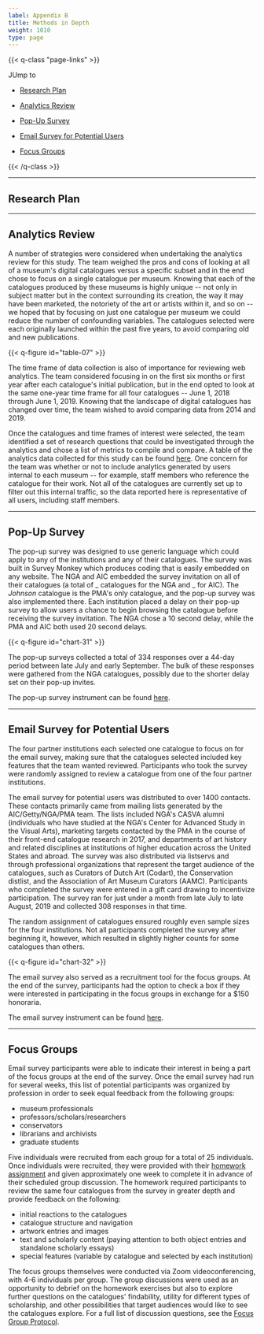```yaml
---
label: Appendix B
title: Methods in Depth
weight: 1010
type: page
---
```


{{< q-class "page-links" >}}

JUmp to

- [Research Plan](#research-plan)

- [Analytics Review](#analytics-review)

- [Pop-Up Survey](#pop-up-survey)

- [Email Survey for Potential Users](#email-survey-for-potential-users)

- [Focus Groups](#focus-groups)

{{< /q-class >}}

---

## Research Plan

---

## Analytics Review

A number of strategies were considered when undertaking the analytics review for this study. The team weighed the pros and cons of looking at all of a museum's digital catalogues versus a specific subset and in the end chose to focus on a single catalogue per museum. Knowing that each of the catalogues produced by these museums is highly unique -- not only in subject matter but in the context surrounding its creation, the way it may have been marketed, the notoriety of the art or artists within it, and so on -- we hoped that by focusing on just one catalogue per museum we could reduce the number of confounding variables. The catalogues selected were each originally launched within the past five years, to avoid comparing old and new publications.

{{< q-figure id="table-07" >}}

The time frame of data collection is also of importance for reviewing web analytics. The team considered focusing in on the first six months or first year after each catalogue's initial publication, but in the end opted to look at the same one-year time frame for all four catalogues -- June 1, 2018 through June 1, 2019. Knowing that the landscape of digital catalogues has changed over time, the team wished to avoid comparing data from 2014 and 2019.

Once the catalogues and time frames of interest were selected, the team identified a set of research questions that could be investigated through the analytics and chose a list of metrics to compile and compare. A table of the analytics data collected for this study can be found [here](https://docs.google.com/spreadsheets/d/1JquCc_CQDLMm45XA_cGNaCpi2yZ_Dt2f9VeWEq3WuH8/edit?usp=sharing). One concern for the team was whether or not to include analytics generated by users internal to each museum -- for example, staff members who reference the catalogue for their work. Not all of the catalogues are currently set up to filter out this internal traffic, so the data reported here is representative of all users, including staff members.

---

## Pop-Up Survey

The pop-up survey was designed to use generic language which could apply to any of the institutions and any of their catalogues. The survey was built in Survey Monkey which produces coding that is easily embedded on any website. The NGA and AIC embedded the survey invitation on all of their catalogues (a total of _ catalogues for the NGA and _ for AIC). The *Johnson* catalogue is the PMA's only catalogue, and the pop-up survey was also implemented there. Each institution placed a delay on their pop-up survey to allow users a chance to begin browsing the catalogue before receiving the survey invitation. The NGA chose a 10 second delay, while the PMA and AIC both used 20 second delays.

{{< q-figure id="chart-31" >}}

The pop-up surveys collected a total of 334 responses over a 44-day period between late July and early September. The bulk of these responses were gathered from the NGA catalogues, possibly due to the shorter delay set on their pop-up invites.

The pop-up survey instrument can be found [here](#pop-up-survey-1).

---

## Email Survey for Potential Users

The four partner institutions each selected one catalogue to focus on for the email survey, making sure that the catalogues selected included key features that the team wanted reviewed. Participants who took the survey were randomly assigned to review a catalogue from one of the four partner institutions.

The email survey for potential users was distributed to over 1400 contacts. These contacts primarily came from mailing lists generated by the AIC/Getty/NGA/PMA team. The lists included NGA's CASVA alumni (individuals who have studied at the NGA's Center for Advanced Study in the Visual Arts), marketing targets contacted by the PMA in the course of their front-end catalogue research in 2017, and departments of art history and related disciplines at institutions of higher education across the United States and abroad. The survey was also distributed via listservs and through professional organizations that represent the target audience of the catalogues, such as Curators of Dutch Art (Codart), the Conservation distlist, and the Association of Art Museum Curators (AAMC). Participants who completed the survey were entered in a gift card drawing to incentivize participation. The survey ran for just under a month from late July to late August, 2019 and collected 308 responses in that time.

The random assignment of catalogues ensured roughly even sample sizes for the four institutions. Not all participants completed the survey after beginning it, however, which resulted in slightly higher counts for some catalogues than others.

{{< q-figure id="chart-32" >}}

The email survey also served as a recruitment tool for the focus groups. At the end of the survey, participants had the option to check a box if they were interested in participating in the focus groups in exchange for a $150 honoraria.

The email survey instrument can be found [here](#email-survey).

---

## Focus Groups

Email survey participants were able to indicate their interest in being a part of the focus groups at the end of the survey. Once the email survey had run for several weeks, this list of potential participants was organized by profession in order to seek equal feedback from the following groups:

- museum professionals
- professors/scholars/researchers
- conservators
- librarians and archivists
- graduate students

Five individuals were recruited from each group for a total of 25 individuals. Once individuals were recruited, they were provided with their [homework assignment](#focus-group-homework) and given approximately one week to complete it in advance of their scheduled group discussion. The homework required participants to review the same four catalogues from the survey in greater depth and provide feedback on the following:

- initial reactions to the catalogues
- catalogue structure and navigation
- artwork entries and images
- text and scholarly content (paying attention to both object entries and standalone scholarly essays)
- special features (variable by catalogue and selected by each institution)

The focus groups themselves were conducted via Zoom videoconferencing, with 4-6 individuals per group. The group discussions were used as an opportunity to debrief on the homework exercises but also to explore further questions on the catalogues' findability, utility for different types of scholarship, and other possibilities that target audiences would like to see the catalogues explore. For a full list of discussion questions, see the [Focus Group Protocol](#focus-group-discussion-questions).

